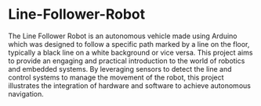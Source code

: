 # Line-Follower-Robot
The Line Follower Robot is an autonomous vehicle made using Arduino which was designed to follow a specific path marked by a line on the floor, typically a black line on a white background or vice versa. This project aims to provide an engaging and practical introduction to the world of robotics and embedded systems. By leveraging sensors to detect the line and control systems to manage the movement of the robot, this project illustrates the integration of hardware and software to achieve autonomous navigation. 

